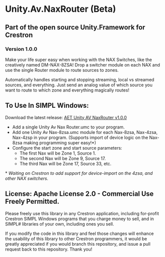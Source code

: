 # Unity.Av.NaxRouter (Beta)
## Part of the open source Unity.Framework for Crestron
### Version 1.0.0
Make your life super easy when working with the NAX Switches, like the creatively named DM-NAX-8ZSA! Drop a switcher module on each NAX and use the single Router module to route sources to zones. 

Automatically handles starting and stopping streaming, local vs streamed sources, and everything. Just send an analog value of which source you want to route to which zone and everything magically routes!


## To Use In SIMPL Windows:
Download the latest release: [AET Unity AV NaxRouter v1.0.0](https://github.com/tony722/Unity.Relays/releases/download/v1.0.5/AET.Unity.Relays.v1.0.5.zip)

* Add a single Unity Av Nax Router.umc to your program.
* Add one Unity Av Nax-8zsa.umc module for each Nax-8zsa, Nax-4zsa, Nax-4zsp in your program. (Supports import of device logic on the Nax-8zsa making programming super easy!*)
* Configure the start zone and start source parameters: 
  * The first Nax will be Zone 1, Source 1. 
  * The second Nax will be Zone 9, Source 17.
  * The third Nax will be Zone 17, Source 33, etc.

\* *Waiting on Crestron to add support for device-import on the 4zsa, and other NAX switchers.*

## License: Apache License 2.0 - Commercial Use Freely Permitted.
 Please freely use this library in any Crestron application, including for-profit Crestron SIMPL Windows programs that you charge money to sell, and in SIMPL# libraries of your own, including ones you sell.

 If you modify the code in this library and feel those changes will enhance the usability of this library to other Crestron programmers, it would be greatly appreciated if you would branch this repository, and issue a pull request back to this repository. Thank you!
